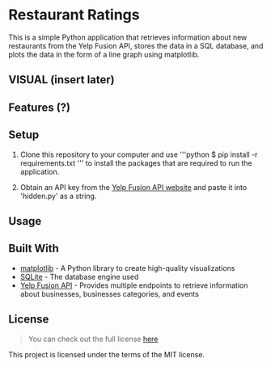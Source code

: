 # Restaurant Ratings
This is a simple Python application that retrieves information about new restaurants from the Yelp Fusion API, stores the data in a SQL database, and plots the data in the form of a line graph using matplotlib. 

## VISUAL (insert later)

## Features (?)

## Setup
1. Clone this repository to your computer and use 
'''python
$ pip install -r requirements.txt
''' 
to install the packages that are required to run the application.

2. Obtain an API key from the [Yelp Fusion API website](https://www.yelp.com/fusion) and paste it into 'hidden.py' as a string.

## Usage


## Built With
* [matplotlib](https://matplotlib.org/) - A Python library to create high-quality visualizations
* [SQLite](https://www.sqlite.org/index.html) - The database engine used
* [Yelp Fusion API](https://www.yelp.com/fusion) - Provides multiple endpoints to retrieve information about businesses, businesses categories, and events


## License
> You can check out the full license [here](https://github.com/TylerWon/restaurant-ratings/blob/master/LICENSE)

This project is licensed under the terms of the MIT license. 
